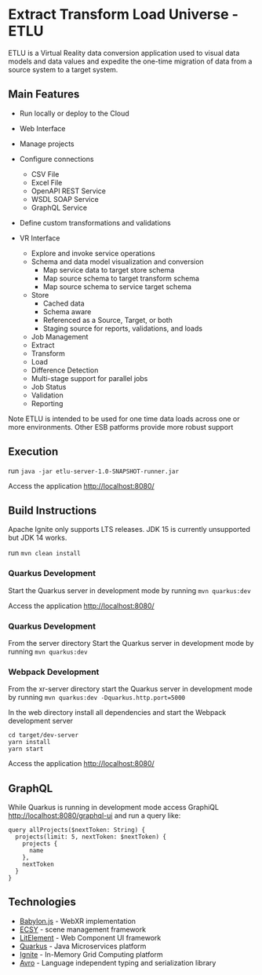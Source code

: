 # Extract Transform Load Universe - ETLU

 ETLU is a Virtual Reality data conversion application used to visual data models and data values and expedite the one-time migration of data from a source system to a target system.

 ## Main Features

* Run locally or deploy to the Cloud


* Web Interface
 * Manage projects
 * Configure connections
    * CSV File
    * Excel File
    * OpenAPI REST Service
    * WSDL SOAP Service
    * GraphQL Service
 * Define custom transformations and validations


* VR Interface
  * Explore and invoke service operations
  * Schema and data model visualization and conversion
    * Map service data to target store schema
    * Map source schema to target transform schema
    * Map source schema to service target schema
  * Store
    * Cached data
    * Schema aware
    * Referenced as a Source, Target, or both
    * Staging source for reports, validations, and loads
  * Job Management
   * Extract
   * Transform
   * Load
   * Difference Detection
   * Multi-stage support for parallel jobs
   * Job Status
   * Validation
   * Reporting



Note ETLU is intended to be used for one time data loads across one or more environments. Other ESB patforms provide more robust support


## Execution

run `java -jar etlu-server-1.0-SNAPSHOT-runner.jar`

Access the application [http://localhost:8080/](http://localhost:8080/)

## Build Instructions

Apache Ignite only supports LTS releases. JDK 15 is currently unsupported but JDK 14 works.

run `mvn clean install`

### Quarkus Development

Start the Quarkus server in development mode by running `mvn quarkus:dev`

Access the application [http://localhost:8080/](http://localhost:8080/)

### Quarkus Development

From the server directory Start the Quarkus server in development mode by running `mvn quarkus:dev`

### Webpack Development

From the xr-server directory start the Quarkus server in development mode by running `mvn quarkus:dev -Dquarkus.http.port=5000`

In the web directory install all dependencies and start the Webpack development server

```
cd target/dev-server
yarn install
yarn start
```

Access the application [http://localhost:8080/](http://localhost:8080/)

## GraphQL

While Quarkus is running in development mode access GraphiQL [http://localhost:8080/graphql-ui](http://localhost:8080/graphql-ui) and run a query like:

```
query allProjects($nextToken: String) {
  projects(limit: 5, nextToken: $nextToken) {    
    projects {
      name
    },
    nextToken
  }
}
```

## Technologies

* [Babylon.js](https://www.babylonjs.com/) - WebXR implementation
* [ECSY](https://ecsy.io/) - scene management framework
* [LitElement](https://lit-element.polymer-project.org/) - Web Component UI framework
* [Quarkus](https://quarkus.io/) - Java Microservices platform
* [Ignite](https://ignite.apache.org/) - In-Memory Grid Computing platform
* [Avro](https://avro.apache.org/) - Language independent typing and serialization library

